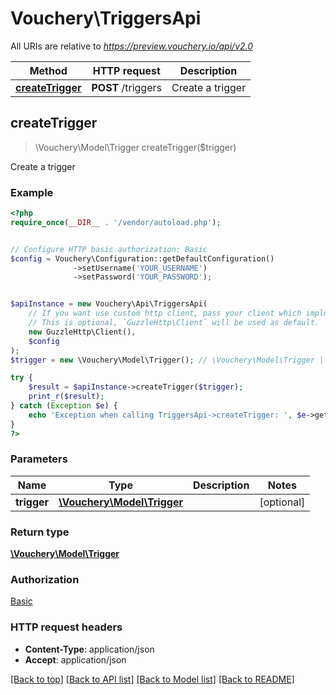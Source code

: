 # Vouchery\TriggersApi

All URIs are relative to *https://preview.vouchery.io/api/v2.0*

Method | HTTP request | Description
------------- | ------------- | -------------
[**createTrigger**](TriggersApi.md#createTrigger) | **POST** /triggers | Create a trigger



## createTrigger

> \Vouchery\Model\Trigger createTrigger($trigger)

Create a trigger

### Example

```php
<?php
require_once(__DIR__ . '/vendor/autoload.php');


// Configure HTTP basic authorization: Basic
$config = Vouchery\Configuration::getDefaultConfiguration()
              ->setUsername('YOUR_USERNAME')
              ->setPassword('YOUR_PASSWORD');


$apiInstance = new Vouchery\Api\TriggersApi(
    // If you want use custom http client, pass your client which implements `GuzzleHttp\ClientInterface`.
    // This is optional, `GuzzleHttp\Client` will be used as default.
    new GuzzleHttp\Client(),
    $config
);
$trigger = new \Vouchery\Model\Trigger(); // \Vouchery\Model\Trigger | 

try {
    $result = $apiInstance->createTrigger($trigger);
    print_r($result);
} catch (Exception $e) {
    echo 'Exception when calling TriggersApi->createTrigger: ', $e->getMessage(), PHP_EOL;
}
?>
```

### Parameters


Name | Type | Description  | Notes
------------- | ------------- | ------------- | -------------
 **trigger** | [**\Vouchery\Model\Trigger**](../Model/Trigger.md)|  | [optional]

### Return type

[**\Vouchery\Model\Trigger**](../Model/Trigger.md)

### Authorization

[Basic](../../README.md#Basic)

### HTTP request headers

- **Content-Type**: application/json
- **Accept**: application/json

[[Back to top]](#) [[Back to API list]](../../README.md#documentation-for-api-endpoints)
[[Back to Model list]](../../README.md#documentation-for-models)
[[Back to README]](../../README.md)

